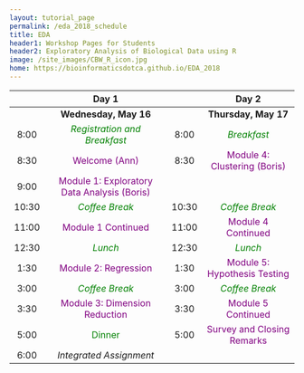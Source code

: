 ```yaml
---
layout: tutorial_page
permalink: /eda_2018_schedule
title: EDA
header1: Workshop Pages for Students
header2: Exploratory Analysis of Biological Data using R
image: /site_images/CBW_R_icon.jpg
home: https://bioinformaticsdotca.github.io/EDA_2018
---
```


| | **Day 1** | | **Day 2** |   
| :---: | :---: | :---: | :---: |    
| | **Wednesday, May 16** | | **Thursday, May 17** |  
| 8:00 | <font color="green">*Registration and Breakfast*</font> | 8:00 | <font color="green">*Breakfast*</font> |   
| 8:30 | <font color="purple">Welcome (Ann)</font> | 8:30 | <font color="purple">Module 4: Clustering (Boris)</font> |    
| 9:00 | <font color="purple">Module 1: Exploratory Data Analysis (Boris)</font> | | |  
| 10:30 | <font color="green">*Coffee Break*</font> | 10:30 | <font color="green">*Coffee Break*</font> |  
| 11:00 | <font color="purple">Module 1 Continued </font> | 11:00 | <font color="purple">Module 4 Continued </font> |  
| 12:30 | <font color="green">*Lunch*</font> | 12:30 | <font color="green">*Lunch*</font> |  
| 1:30 | <font color="purple">Module 2: Regression </font> | 1:30 | <font color="purple">Module 5: Hypothesis Testing </font> |  
| 3:00 | <font color="green">*Coffee Break*</font> | 3:00 | <font color="green">*Coffee Break*</font> |  
| 3:30 | <font color="purple">Module 3: Dimension Reduction</font> | 3:30 | <font color="purple">Module 5 Continued </font> |  
| 5:00 | <font color="green">Dinner</font> | 5:00 | <font color="purple">Survey and Closing Remarks</font>|    
| 6:00 | *Integrated Assignment* | | |  
